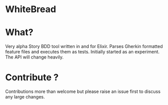 WhiteBread
==========

# What?
Very alpha Story BDD tool written in and for Elixir.
Parses Gherkin formatted feature files and executes them as tests.
Initially started as an experiment. The API will change heavily.

# Contribute ?
Contributions more than welcome but please raise an issue first to discuss any large changes.
